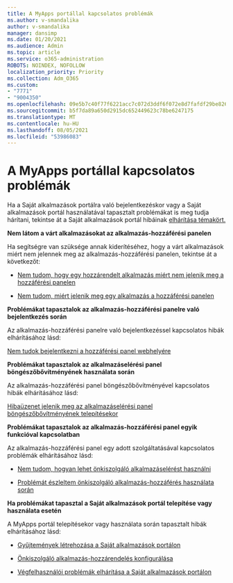 ```yaml
---
title: A MyApps portállal kapcsolatos problémák
ms.author: v-smandalika
author: v-smandalika
manager: dansimp
ms.date: 01/20/2021
ms.audience: Admin
ms.topic: article
ms.service: o365-administration
ROBOTS: NOINDEX, NOFOLLOW
localization_priority: Priority
ms.collection: Adm_O365
ms.custom:
- "7771"
- "9004350"
ms.openlocfilehash: 09e5b7c40f77f6221acc7c072d3ddf6f072e8d7fafdf29be8262dfeed051dddd
ms.sourcegitcommit: b5f7da89a650d2915dc652449623c78be6247175
ms.translationtype: MT
ms.contentlocale: hu-HU
ms.lasthandoff: 08/05/2021
ms.locfileid: "53986083"
---
```

# <a name="myapps-portal-issues"></a>A MyApps portállal kapcsolatos problémák

Ha a Saját alkalmazások portálra való bejelentkezéskor vagy a Saját alkalmazások portál használatával tapasztalt problémákat is meg tudja hárítani, tekintse át a Saját alkalmazások portál hibáinak [elhárítása témakört.](https://docs.microsoft.com/azure/active-directory/user-help/my-apps-portal-end-user-troubleshoot)

**Nem látom a várt alkalmazásokat az alkalmazás-hozzáférési panelen**

Ha segítségre van szüksége annak kiderítéséhez, hogy a várt alkalmazások miért nem jelennek meg az alkalmazás-hozzáférési panelen, tekintse át a következőt:

- [Nem tudom, hogy egy hozzárendelt alkalmazás miért nem jelenik meg a hozzáférési panelen](https://docs.microsoft.com/azure/active-directory/manage-apps/application-sign-in-other-problem-access-panel)
     
- [Nem tudom, miért jelenik meg egy alkalmazás a hozzáférési panelen](https://docs.microsoft.com/azure/active-directory/manage-apps/application-sign-in-other-problem-access-panel)

**Problémákat tapasztalok az alkalmazás-hozzáférési panelre való bejelentkezés során**

Az alkalmazás-hozzáférési panelre való bejelentkezéssel kapcsolatos hibák elhárításához lásd:

[Nem tudok bejelentkezni a hozzáférési panel webhelyére](https://docs.microsoft.com/azure/active-directory/manage-apps/application-sign-in-other-problem-access-panel)

**Problémákat tapasztalok az alkalmazáselérési panel böngészőbővítményének használata során**

Az alkalmazás-hozzáférési panel böngészőbővítményével kapcsolatos hibák elhárításához lásd:

[Hibaüzenet jelenik meg az alkalmazáselérési panel böngészőbővítményének telepítésekor](https://docs.microsoft.com/azure/active-directory/application-access-panel-extension-problem-installing/)

**Problémákat tapasztalok az alkalmazás-hozzáférési panel egyik funkcióval kapcsolatban**

Az alkalmazás-hozzáférési panel egy adott szolgáltatásával kapcsolatos problémák elhárításához lásd:

- [Nem tudom, hogyan lehet önkiszolgáló alkalmazáselérést használni](https://docs.microsoft.com/azure/active-directory/manage-apps/access-panel-manage-self-service-access) 

- [Problémát észleltem önkiszolgáló alkalmazás-hozzáférés használata során](https://docs.microsoft.com/azure/active-directory/manage-apps/access-panel-manage-self-service-access)
    
**Ha problémákat tapasztal a Saját alkalmazások portál telepítése vagy használata esetén**

A MyApps portál telepítésekor vagy használata során tapasztalt hibák elhárításához lásd:

- [Gyűjtemények létrehozása a Saját alkalmazások portálon](https://docs.microsoft.com/azure/active-directory/manage-apps/access-panel-collections) 
    
- [Önkiszolgáló alkalmazás-hozzárendelés konfigurálása](https://docs.microsoft.com/azure/active-directory/manage-apps/manage-self-service-access)
     
- [Végfelhasználói problémák elhárítása a Saját alkalmazások portálon](https://docs.microsoft.com/azure/active-directory/user-help/my-apps-portal-end-user-troubleshoot)



